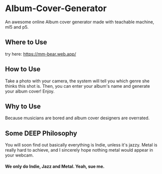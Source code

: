 # Album-Cover-Generator
An awesome online Album cover generator made with teachable machine, ml5 and p5.

## Where to Use
try here:
https://mm-bear.web.app/

## How to Use
Take a photo with your camera, the system will tell you which genre she thinks this shot is. 
Then, you can enter your album's name and generate your album cover! Enjoy.

## Why to Use
Because musicians are bored and album cover designers are overrated.

## Some DEEP Philosophy
You will soon find out basically everything is Indie, unless it's jazzy.
Metal is really hard to achieve, and I sincerely hope nothing metal would appear in your webcam.

#### We only do Indie, Jazz and Metal. Yeah, sue me.
